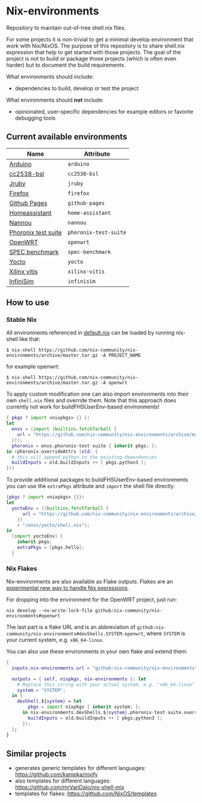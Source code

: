 # Nix-environments

Repository to maintain out-of-tree shell.nix files.

For some projects it is non-trivial to get a minimal develop environment that work with Nix/NixOS.
The purpose of this repository is to share shell.nix expression that help to get started with those projects.
The goal of the project is not to build or package those projects (which is often even harder)
but to document the build requirements.

What environments should include:

- dependencies to build, develop or test the project

What environments should **not** include:

- opinionated, user-specific dependencies for example editors or favorite debugging tools

## Current available environments

| Name                                            | Attribute             |
|-------------------------------------------------|-----------------------|
| [Arduino](envs/arduino)                         | `arduino`             |
| [cc2538-bsl](envs/cc2538-bsl)                   | `cc2538-bsl`          |
| [Jruby](envs/jruby)                             | `jruby`               |
| [Firefox](envs/firefox)                         | `firefox`             |
| [Github Pages](envs/github-pages)               | `github-pages`        |
| [Homeassistant](envs/home-assistant)            | `home-assistant`      |
| [Nannou](envs/nannou)                           | `nannou`              |
| [Phoronix test suite](envs/phoronix-test-suite) | `phoronix-test-suite` |
| [OpenWRT](envs/openwrt)                         | `openwrt`             |
| [SPEC benchmark](envs/spec-benchmark)           | `spec-benchmark`      |
| [Yocto](envs/yocto)                             | `yocto`               |
| [Xilinx vitis](envs/xilinx-vitis)               | `xilinx-vitis`        |
| [InfiniSim](envs/infinisim)                     | `infinisim`           |

## How to use

### Stable Nix

All environments referenced in [default.nix](default.nix) can be loaded by running nix-shell like that:

```console
$ nix-shell https://github.com/nix-community/nix-environments/archive/master.tar.gz -A PROJECT_NAME
```

for example openwrt:

```console
$ nix-shell https://github.com/nix-community/nix-environments/archive/master.tar.gz -A openwrt
```

To apply custom modification one can also import environments into their own `shell.nix` files and
override them. Note that this approach does currently not work for buildFHSUserEnv-based environments!

```nix
{ pkgs ? import <nixpkgs> {} }:
let
  envs = (import (builtins.fetchTarball {
    url = "https://github.com/nix-community/nix-environments/archive/master.tar.gz";
  }));
  phoronix = envs.phoronix-test-suite { inherit pkgs; };
in (phoronix.overrideAttrs (old: {
  # this will append python to the existing dependencies
  buildInputs = old.buildInputs ++ [ pkgs.python3 ];
}))
```

To provide additional packages to buildFHSUserEnv-based environments you can use the `extraPkgs` attribute and `import` 
the shell file directly:

```nix
{pkgs ? import <nixpkgs> {}}: 
let
  yoctoEnv = ((builtins.fetchTarball {
      url = "https://github.com/nix-community/nix-environments/archive/master.tar.gz";
    })
    + "/envs/yocto/shell.nix");
in
  (import yoctoEnv) {
    inherit pkgs;
    extraPkgs = [pkgs.hello];
  }
```

### Nix Flakes

Nix-environments are also available as Flake outputs. Flakes are an [experimental new way to handle Nix expressions](https://nixos.wiki/wiki/Flakes).

For dropping into the environment for the OpenWRT project, just run:

```
nix develop --no-write-lock-file github:nix-community/nix-environments#openwrt
```

The last part is a flake URL and is an abbreviation of `github:nix-community/nix-environments#devShells.SYSTEM.openwrt`, where `SYSTEM` is your current system, e.g. `x86_64-linux`.

You can also use these environments in your own flake and extend them:

```nix
{
  inputs.nix-environments.url = "github:nix-community/nix-environments";

  outputs = { self, nixpkgs, nix-environments }: let
    # Replace this string with your actual system, e.g. "x86_64-linux"
    system = "SYSTEM";
  in {
    devShell.${system} = let
        pkgs = import nixpkgs { inherit system; };
      in nix-environments.devShells.${system}.phoronix-test-suite.overrideAttrs (old: {
        buildInputs = old.buildInputs ++ [ pkgs.python3 ];
      });
  };
}
```

## Similar projects

- generates generic templates for different languages: https://github.com/kampka/nixify
- also templates for different languages: https://github.com/mrVanDalo/nix-shell-mix
- templates for flakes: https://github.com/NixOS/templates
